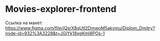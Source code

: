 # Movies-explorer-frontend

Ссылка на макет: https://www.figma.com/file/jQsrX8qUtl2DmwoM5akvmu/Diplom_Dmitry?node-id=932%3A3228&t=JGIYk18xgKmI8POs-1
